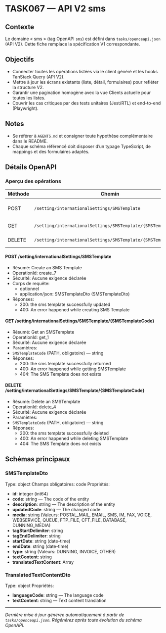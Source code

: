 # TASK067 — API V2 sms

## Contexte
Le domaine « sms » (tag OpenAPI `sms`) est défini dans `tasks/openceapi.json` (API V2). Cette fiche remplace la spécification V1 correspondante.

## Objectifs
- Connecter toutes les opérations listées via le client généré et les hooks TanStack Query (API V2).
- Mettre à jour les écrans existants (liste, détail, formulaires) pour refléter la structure V2.
- Garantir une pagination homogène avec la vue Clients actuelle pour toutes les listes.
- Couvrir les cas critiques par des tests unitaires (Jest/RTL) et end-to-end (Playwright).

## Notes
- Se référer à `AGENTS.md` et consigner toute hypothèse complémentaire dans le README.
- Chaque schéma référencé doit disposer d’un typage TypeScript, de mappings et des formulaires adaptés.

## Détails OpenAPI

### Aperçu des opérations

| Méthode | Chemin | Résumé | OperationId |
| --- | --- | --- | --- |
| POST | `/setting/internationalSettings/SMSTemplate` | Create an SMS Template | create_7 |
| GET | `/setting/internationalSettings/SMSTemplate/{SMSTemplateCode}` | Get an SMSTemplate | get_1 |
| DELETE | `/setting/internationalSettings/SMSTemplate/{SMSTemplateCode}` | Delete an SMSTemplate | delete_4 |

#### POST /setting/internationalSettings/SMSTemplate

- Résumé: Create an SMS Template
- OperationId: create_7
- Sécurité: Aucune exigence déclarée
- Corps de requête:
  - optionnel
  - application/json: SMSTemplateDto (SMSTemplateDto)
- Réponses:
  - 200: the sms template successfully updated
  - 400: An error happened while creating SMS Template

#### GET /setting/internationalSettings/SMSTemplate/{SMSTemplateCode}

- Résumé: Get an SMSTemplate
- OperationId: get_1
- Sécurité: Aucune exigence déclarée
- Paramètres:
- `SMSTemplateCode` (PATH, obligatoire) — string
- Réponses:
  - 200: the sms template successfully returned
  - 400: An error happened while getting SMSTemplate
  - 404: The SMS Template does not exists

#### DELETE /setting/internationalSettings/SMSTemplate/{SMSTemplateCode}

- Résumé: Delete an SMSTemplate
- OperationId: delete_4
- Sécurité: Aucune exigence déclarée
- Paramètres:
- `SMSTemplateCode` (PATH, obligatoire) — string
- Réponses:
  - 200: the sms template successfully deleted
  - 400: An error happened while deleting SMSTemplate
  - 404: The SMS Template does not exists

## Schémas principaux

### SMSTemplateDto
Type: object
Champs obligatoires: code
Propriétés:
- **id**: integer (int64)
- **code**: string — The code of the entity
- **description**: string — The description of the entity
- **updatedCode**: string — The changed code
- **media**: string (Valeurs: POSTAL_MAIL, EMAIL, SMS, IM, FAX, VOICE, WEBSERVICE, QUEUE, FTP_FILE, CFT_FILE, DATABASE, DUNNING_MEDIA)
- **tagStartDelimiter**: string
- **tagEndDelimiter**: string
- **startDate**: string (date-time)
- **endDate**: string (date-time)
- **type**: string (Valeurs: DUNNING, INVOICE, OTHER)
- **textContent**: string
- **translatedTextContent**: Array<TranslatedTextContentDto>

### TranslatedTextContentDto
Type: object
Propriétés:
- **languageCode**: string — The language code
- **textContent**: string — Text content translation

---

_Dernière mise à jour générée automatiquement à partir de `tasks/openceapi.json`. Régénérez après toute évolution du schéma OpenAPI._
